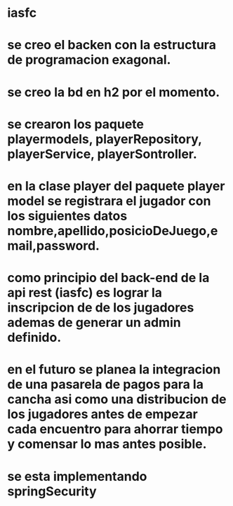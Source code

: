 # iasfc
# se creo el backen con la estructura de programacion exagonal. 
# se creo la bd en h2 por el momento.
# se crearon los paquete playermodels, playerRepository, playerService, playerSontroller.
# en la clase player del paquete player model se registrara el jugador con los siguientes datos nombre,apellido,posicioDeJuego,email,password.
# como  principio del back-end de la api rest (iasfc) es lograr la inscripcion de de los jugadores ademas de generar un admin definido.
# en el futuro se planea la integracion de una pasarela de pagos para la cancha asi como una distribucion de los jugadores antes de empezar cada encuentro para ahorrar tiempo y comensar lo mas antes posible.
# se esta implementando springSecurity
